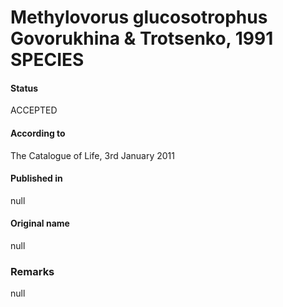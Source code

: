 # Methylovorus glucosotrophus Govorukhina & Trotsenko, 1991 SPECIES

#### Status
ACCEPTED

#### According to
The Catalogue of Life, 3rd January 2011

#### Published in
null

#### Original name
null

### Remarks
null